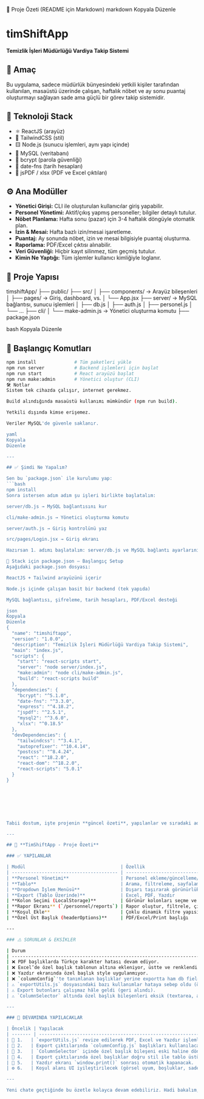 📝 Proje Özeti (README için Markdown)
markdown
Kopyala
Düzenle
# timShiftApp

**Temizlik İşleri Müdürlüğü Vardiya Takip Sistemi**

## 🎯 Amaç

Bu uygulama, sadece müdürlük bünyesindeki yetkili kişiler tarafından kullanılan, masaüstü üzerinde çalışan, haftalık nöbet ve ay sonu puantaj oluşturmayı sağlayan sade ama güçlü bir görev takip sistemidir.

## 🧱 Teknoloji Stack

- ⚛️ ReactJS (arayüz)
- 💅 TailwindCSS (stil)
- 🟨 Node.js (sunucu işlemleri, aynı yapı içinde)
- 🐬 MySQL (veritabanı)
- 🔐 bcrypt (parola güvenliği)
- 📅 date-fns (tarih hesapları)
- 📄 jsPDF / xlsx (PDF ve Excel çıktıları)

## ⚙️ Ana Modüller

- **Yönetici Girişi:** CLI ile oluşturulan kullanıcılar giriş yapabilir.
- **Personel Yönetimi:** Aktif/çıkış yapmış personeller; bilgiler detaylı tutulur.
- **Nöbet Planlama:** Hafta sonu (pazar) için 3-4 haftalık döngüyle otomatik plan.
- **İzin & Mesai:** Hafta bazlı izin/mesai işaretleme.
- **Puantaj:** Ay sonunda nöbet, izin ve mesai bilgisiyle puantaj oluşturma.
- **Raporlama:** PDF/Excel çıktısı alınabilir.
- **Veri Güvenliği:** Hiçbir kayıt silinmez, tüm geçmiş tutulur.
- **Kimin Ne Yaptığı:** Tüm işlemler kullanıcı kimliğiyle loglanır.

## 📁 Proje Yapısı

timshiftApp/
├── public/
├── src/
│ ├── components/ → Arayüz bileşenleri
│ ├── pages/ → Giriş, dashboard, vs.
│ └── App.jsx
├── server/ → MySQL bağlantısı, sunucu işlemleri
│ ├── db.js
│ ├── auth.js
│ ├── personel.js
│ └── ...
├── cli/
│ └── make-admin.js → Yönetici oluşturma komutu
├── package.json

bash
Kopyala
Düzenle

## 🚀 Başlangıç Komutları

```bash
npm install              # Tüm paketleri yükle
npm run server           # Backend işlemleri için başlat
npm run start            # React arayüzü başlat
npm run make:admin       # Yönetici oluştur (CLI)
🛠 Notlar
Sistem tek cihazda çalışır, internet gerekmez.

Build alındığında masaüstü kullanımı mümkündür (npm run build).

Yetkili dışında kimse erişemez.

Veriler MySQL'de güvenle saklanır.

yaml
Kopyala
Düzenle

---

## ✅ Şimdi Ne Yapalım?

Sen bu `package.json` ile kurulumu yap:  
```bash
npm install
Sonra istersen adım adım şu işleri birlikte başlatalım:

server/db.js → MySQL bağlantısını kur

cli/make-admin.js → Yönetici oluşturma komutu

server/auth.js → Giriş kontrolünü yaz

src/pages/Login.jsx → Giriş ekranı

Hazırsan 1. adımı başlatalım: server/db.js ve MySQL bağlantı ayarlarını kurayım mı?

🔧 Stack için package.json – Başlangıç Setup
Aşağıdaki package.json dosyası:

ReactJS + Tailwind arayüzünü içerir

Node.js içinde çalışan basit bir backend (tek yapıda)

MySQL bağlantısı, şifreleme, tarih hesapları, PDF/Excel desteği

json
Kopyala
Düzenle
{
  "name": "timshiftapp",
  "version": "1.0.0",
  "description": "Temizlik İşleri Müdürlüğü Vardiya Takip Sistemi",
  "main": "index.js",
  "scripts": {
    "start": "react-scripts start",
    "server": "node server/index.js",
    "make:admin": "node cli/make-admin.js",
    "build": "react-scripts build"
  },
  "dependencies": {
    "bcrypt": "^5.1.0",
    "date-fns": "^3.3.0",
    "express": "^4.18.2",
    "jspdf": "^2.5.1",
    "mysql2": "^3.6.0",
    "xlsx": "^0.18.5"
  },
  "devDependencies": {
    "tailwindcss": "^3.4.1",
    "autoprefixer": "^10.4.14",
    "postcss": "^8.4.24",
    "react": "^18.2.0",
    "react-dom": "^18.2.0",
    "react-scripts": "5.0.1"
  }
}







Tabii dostum, işte projenin **güncel özeti**, yapılanlar ve sıradaki adımları içeren detaylı bir tablo:

---

## 🧠 **TimShiftApp - Proje Özeti**

### ✅ YAPILANLAR

| Modül                                   | Özellik                                 | Açıklama                                                                                                |
| --------------------------------------- | --------------------------------------- | ------------------------------------------------------------------------------------------------------- |
| **Personel Yönetimi**                   | Personel ekleme/güncelleme/çıkış        | `AddPersonnel`, `EditPersonnel`, çıkış işlemi (`PATCH`) tamamlandı.                                     |
| **Tablo**                               | Arama, filtreleme, sayfalama            | `name`, `tc_no`, `role` filtreleri ve pagination eklendi.                                               |
| **Dropdown İşlem Menüsü**               | Dışarı taşırarak görünürlük düzeltildi. |                                                                                                         |
| **Export (Tablo Üzerinde)**             | Excel, PDF, Yazdır                      | Fullscreen ve export butonları eklendi. PDF'de `autoTable` için çalışma yapıldı.                        |
| **Kolon Seçimi (LocalStorage)**         | Görünür kolonları seçme ve kaydetme     | `ColumnSelector` bileşeni ile localStorage destekli yapı kuruldu.                                       |
| **Rapor Ekranı** (`/personnel/reports`) | Rapor oluştur, filtrele, çıktı al       | `Conditions`, `ColumnSelector`, `ReportTable`, `ExportActions` modüler yapılarla oluşturuldu.           |
| **Koşul Ekle**                          | Çoklu dinamik filtre yapısı             | Her bir koşul dinamik olarak field tipine göre render ediliyor.                                         |
| **Özel Üst Başlık (headerOptions)**     | PDF/Excel/Print başlığı                 | Metin, hizalama, renk ve yazı tipi büyüklüğü tanımlanabiliyor. PDF ve yazdırma ekranında destekleniyor. |

---

### ⚠️ SORUNLAR & EKSİKLER

| Durum                                                                                                           | Açıklama |
| --------------------------------------------------------------------------------------------------------------- | -------- |
| ❌ PDF başlıklarda Türkçe karakter hatası devam ediyor.                                                          |          |
| ❌ Excel’de özel başlık tablonun altına ekleniyor, üstte ve renklendirmeli olması gerek.                         |          |
| ❌ Yazdır ekranında özel başlık style uygulanmıyor.                                                              |          |
| ❌ `columnConfig`'te tanımlanan başlıklar yerine exportta ham db field’ları (`name`, `tc_no` vs) kullanılıyor.   |          |
| ⚠️ `exportUtils.js` dosyasındaki bazı kullanımlar hataya sebep oldu (örneğin `doc.autoTable`, `cell.s.border`). |          |
| ⚠️ Export butonları çalışmaz hâle geldi (geri alındı).                                                          |          |
| ⚠️ `ColumnSelector` altında özel başlık bileşenleri eksik (textarea, align, fontsize).                          |          |

---

### 🧭 DEVAMINDA YAPILACAKLAR

| Öncelik | Yapılacak                                                                                  |
| ------- | ------------------------------------------------------------------------------------------ |
| 🎯 1.   | `exportUtils.js` revize edilerek PDF, Excel ve Yazdır işlemleri sorunsuz hale getirilecek. |
| 🎯 2.   | Export çıktılarında `columnConfig.js` başlıkları kullanılacak.                             |
| 🎯 3.   | `ColumnSelector` içinde özel başlık bileşeni eski haline dönecek.                          |
| 🎯 4.   | Export çıktılarında özel başlıklar doğru stil ile tablo üstüne eklenecek.                  |
| 🎯 5.   | Yazdır ekranı `window.print()` sonrası otomatik kapanacak.                                 |
| ⚙️ 6.   | Koşul alanı UI iyileştirilecek (görsel uyum, boşluklar, sadeleştirme).                     |

---

Yeni chate geçtiğinde bu özetle kolayca devam edebiliriz. Hadi bakalım, yeni sayfada daha temiz ve sağlam ilerleyelim! Hazırsan sen başlat 😎
